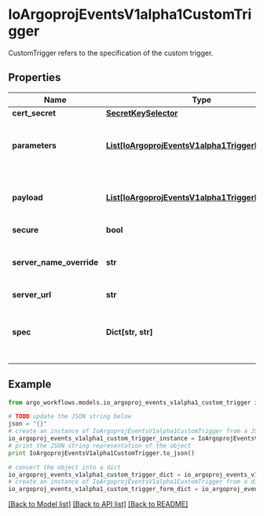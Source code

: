 # IoArgoprojEventsV1alpha1CustomTrigger

CustomTrigger refers to the specification of the custom trigger.

## Properties

Name | Type | Description | Notes
------------ | ------------- | ------------- | -------------
**cert_secret** | [**SecretKeySelector**](SecretKeySelector.md) |  | [optional] 
**parameters** | [**List[IoArgoprojEventsV1alpha1TriggerParameter]**](IoArgoprojEventsV1alpha1TriggerParameter.md) | Parameters is the list of parameters that is applied to resolved custom trigger trigger object. | [optional] 
**payload** | [**List[IoArgoprojEventsV1alpha1TriggerParameter]**](IoArgoprojEventsV1alpha1TriggerParameter.md) | Payload is the list of key-value extracted from an event payload to construct the request payload. | [optional] 
**secure** | **bool** |  | [optional] 
**server_name_override** | **str** | ServerNameOverride for the secure connection between sensor and custom trigger gRPC server. | [optional] 
**server_url** | **str** |  | [optional] 
**spec** | **Dict[str, str]** | Spec is the custom trigger resource specification that custom trigger gRPC server knows how to interpret. | [optional] 

## Example

```python
from argo_workflows.models.io_argoproj_events_v1alpha1_custom_trigger import IoArgoprojEventsV1alpha1CustomTrigger

# TODO update the JSON string below
json = "{}"
# create an instance of IoArgoprojEventsV1alpha1CustomTrigger from a JSON string
io_argoproj_events_v1alpha1_custom_trigger_instance = IoArgoprojEventsV1alpha1CustomTrigger.from_json(json)
# print the JSON string representation of the object
print IoArgoprojEventsV1alpha1CustomTrigger.to_json()

# convert the object into a dict
io_argoproj_events_v1alpha1_custom_trigger_dict = io_argoproj_events_v1alpha1_custom_trigger_instance.to_dict()
# create an instance of IoArgoprojEventsV1alpha1CustomTrigger from a dict
io_argoproj_events_v1alpha1_custom_trigger_form_dict = io_argoproj_events_v1alpha1_custom_trigger.from_dict(io_argoproj_events_v1alpha1_custom_trigger_dict)
```
[[Back to Model list]](../README.md#documentation-for-models) [[Back to API list]](../README.md#documentation-for-api-endpoints) [[Back to README]](../README.md)


